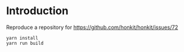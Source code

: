 # Introduction

Reproduce a repository for https://github.com/honkit/honkit/issues/72

```
yarn install
yarn run build
```
